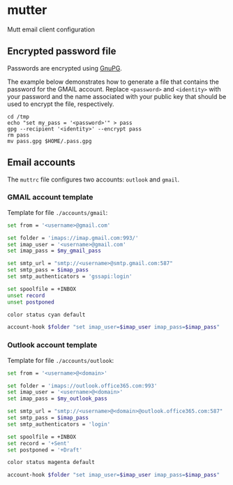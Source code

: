 # mutter

Mutt email client configuration

## Encrypted password file

Passwords are encrypted using [GnuPG](https://gnupg.org/).

The example below demonstrates how to generate a file that contains the password for the GMAIL account.
Replace `<password>` and `<identity>` with your password and the name associated with your public key that should be used to encrypt the file, respectively.

```None
cd /tmp
echo "set my_pass = '<password>'" > pass
gpg --recipient '<identity>' --encrypt pass
rm pass
mv pass.gpg $HOME/.pass.gpg
```

## Email accounts

The `muttrc` file configures two accounts: `outlook` and `gmail`.

### GMAIL account template

Template for file `./accounts/gmail`:

```bash
set from = '<username>@gmail.com'

set folder = 'imaps://imap.gmail.com:993/'
set imap_user = '<username>@gmail.com'
set imap_pass = $my_gmail_pass

set smtp_url = "smtp://<username>@smtp.gmail.com:587"
set smtp_pass = $imap_pass
set smtp_authenticators = 'gssapi:login'

set spoolfile = +INBOX
unset record
unset postponed

color status cyan default

account-hook $folder "set imap_user=$imap_user imap_pass=$imap_pass"
```


### Outlook account template

Template for file `./accounts/outlook`:

```bash
set from = '<username>@<domain>'

set folder = 'imaps://outlook.office365.com:993'
set imap_user = '<username>@<domain>'
set imap_pass = $my_outlook_pass

set smtp_url = "smtp://<username>@<domain>@outlook.office365.com:587"
set smtp_pass = $imap_pass
set smtp_authenticators = 'login'

set spoolfile = +INBOX
set record = '+Sent'
set postponed = '+Draft'

color status magenta default

account-hook $folder "set imap_user=$imap_user imap_pass=$imap_pass"
```

